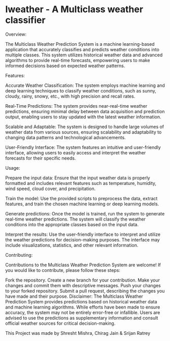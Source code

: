 # Iweather - A Multiclass weather classifier

Overview: 

The Multiclass Weather Prediction System is a machine learning-based application that accurately classifies and predicts weather conditions into multiple classes. This system utilizes historical weather data and advanced algorithms to provide real-time forecasts, empowering users to make informed decisions based on expected weather patterns.

Features:

Accurate Weather Classification: The system employs machine learning and deep learning techniques to classify weather conditions, such as sunny, cloudy, rainy, snowy, etc., with high precision and recall rates.

Real-Time Predictions: The system provides near-real-time weather predictions, ensuring minimal delay between data acquisition and prediction output, enabling users to stay updated with the latest weather information.

Scalable and Adaptable: The system is designed to handle large volumes of weather data from various sources, ensuring scalability and adaptability to changing data patterns and technological advancements.

User-Friendly Interface: The system features an intuitive and user-friendly interface, allowing users to easily access and interpret the weather forecasts for their specific needs.

Usage:

Prepare the input data: Ensure that the input weather data is properly formatted and includes relevant features such as temperature, humidity, wind speed, cloud cover, and precipitation.

Train the model: Use the provided scripts to preprocess the data, extract features, and train the chosen machine learning or deep learning models.

Generate predictions: Once the model is trained, run the system to generate real-time weather predictions. The system will classify the weather conditions into the appropriate classes based on the input data.

Interpret the results: Use the user-friendly interface to interpret and utilize the weather predictions for decision-making purposes. The interface may include visualizations, statistics, and other relevant information.

Contributing: 

Contributions to the Multiclass Weather Prediction System are welcome! If you would like to contribute, please follow these steps:

Fork the repository.
Create a new branch for your contribution.
Make your changes and commit them with descriptive messages.
Push your changes to your forked repository.
Submit a pull request, describing the changes you have made and their purpose.
Disclaimer: The Multiclass Weather Prediction System provides predictions based on historical weather data and machine learning algorithms. While efforts have been made to ensure accuracy, the system may not be entirely error-free or infallible. Users are advised to use the predictions as supplementary information and consult official weather sources for critical decision-making.

This Project was made by Shresht Mishra, Chirag Jain & Srijan Ratrey

